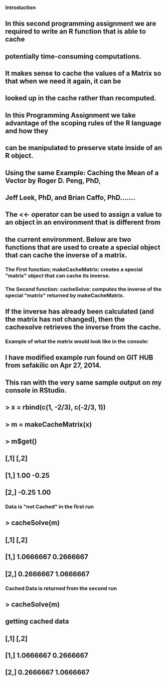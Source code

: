 ### Introduction
##  In this second programming assignment we are required to write an R function that is able to cache 
##  potentially time-consuming computations. 

##  It makes sense to cache the values of a Matrix so that when we need it again, it can be 
##  looked up in the cache rather than recomputed. 

##  In this Programming Assignment we take advantage of the scoping rules of the R language and how they 
##  can be manipulated to preserve state inside of an R object.

##  Using the same Example: Caching the Mean of a Vector by Roger D. Peng, PhD, 
##  Jeff Leek, PhD, and Brian Caffo, PhD.......

##  The <<- operator can be used to assign a value to an object in an environment that is different from 
##  the current environment. Below are two functions that are used to create a special object that can cache the inverse of a matrix.

###  The First function; makeCacheMatrix: creates a special "matrix" object that can cache its inverse.
###  The Second function: cacheSolve: computes the inverse of the special "matrix" returned by makeCacheMatrix. 
##  If the inverse has already been calculated (and the matrix has not changed), then the cachesolve retrieves the inverse   from the cache.

### Example of what the matrix would look like in the console: 
## I have modified example run found on GIT HUB from sefakilic on Apr 27, 2014.
## This ran with the very same sample output on my console in RStudio.
## > x = rbind(c(1, -2/3), c(-2/3, 1))
## > m = makeCacheMatrix(x)
## > m$get()
##       [,1]  [,2]
## [1,]  1.00 -0.25
## [2,] -0.25  1.00

### Data is "not Cached" in the first run
## > cacheSolve(m)
##           [,1]      [,2]
## [1,] 1.0666667 0.2666667
## [2,] 0.2666667 1.0666667

### Cached Data is returned from the second run 
## > cacheSolve(m)
## getting cached data
##        [,1]      [,2]
## [1,] 1.0666667 0.2666667
## [2,] 0.2666667 1.0666667
